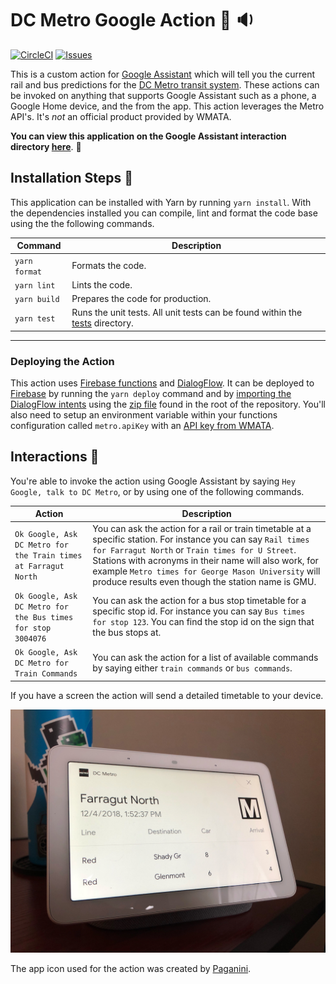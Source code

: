 # DC Metro Google Action 🚉 🔉

[![CircleCI](https://circleci.com/gh/JamesIves/dc-metro-google-assistant-action/tree/master.svg?style=svg)](https://circleci.com/gh/JamesIves/dc-metro-google-assistant-action/tree/master) [![Issues](https://img.shields.io/github/issues/JamesIves/dc-metro-google-assistant-action.svg)](https://github.com/JamesIves/dc-metro-google-assistant-action/issues)

This is a custom action for [Google Assistant](https://assistant.google.com/) which will tell you the current rail and bus predictions for the [DC Metro transit system](https://www.wmata.com/). These actions can be invoked on anything that supports Google Assistant such as a phone, a Google Home device, and the from the app. This action leverages the Metro API's. It's _not_ an official product provided by WMATA.

**You can view this application on the Google Assistant interaction directory [here](https://assistant.google.com/services/a/uid/000000c72972063a?hl=en-US)**. 📡

## Installation Steps 💽
This application can be installed with Yarn by running `yarn install`. With the dependencies installed you can compile, lint and format the code base using the the following commands.

| Command | Description |
| ------------- | ------------- |
| `yarn format` | Formats the code. |
| `yarn lint` | Lints the code. |
| `yarn build` | Prepares the code for production. |
| `yarn test` | Runs the unit tests. All unit tests can be found within the [tests](functions/src/tests) directory. |

---

### Deploying the Action
This action uses [Firebase functions](https://firebase.google.com/docs/functions/) and [DialogFlow](https://dialogflow.com/). It can be deployed to [Firebase](https://firebase.google.com/) by running the `yarn deploy` command and by [importing the DialogFlow intents](https://dialogflow.com/docs/agents/export-import-restore) using the [zip file](DC-Metro.zip) found in the root of the repository. You'll also need to setup an environment variable within your functions configuration called `metro.apiKey` with an [API key from WMATA](https://developer.wmata.com/).


## Interactions 💬
You're able to invoke the action using Google Assistant by saying `Hey Google, talk to DC Metro`, or by using one of the following commands.

| Action | Description |
| ------------- | ------------- |
| `Ok Google, Ask DC Metro for the Train times at Farragut North`  | You can ask the action for a rail or train timetable at a specific station. For instance you can say `Rail times for Farragut North` or `Train times for U Street`. Stations with acronyms in their name will also work, for example `Metro times for George Mason University` will produce results even though the station name is GMU. |
| `Ok Google, Ask DC Metro for the Bus times for stop 3004076`  | You can ask the action for a bus stop timetable for a specific stop id. For instance you can say `Bus times for stop 123`. You can find the stop id on the sign that the bus stops at. |
| `Ok Google, Ask DC Metro for Train Commands`  | You can ask the action for a list of available commands by saying either `train commands` or `bus commands`.  |

If you have a screen the action will send a detailed timetable to your device.

![Screenshot](assets/screenshot.jpg)

The app icon used for the action was created by [Paganini](https://twitter.com/PaganiniArt).